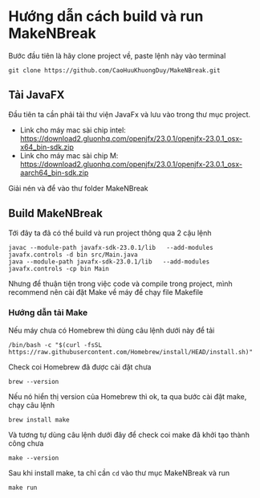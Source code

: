 # Hướng dẫn cách build và run MakeNBreak

Bước đầu tiên là hãy clone project về, paste lệnh này vào terminal
```
git clone https://github.com/CaoHuuKhuongDuy/MakeNBreak.git
```

## Tải JavaFX
Đầu tiên ta cần phải tải thư viện JavaFx và lưu vào trong thư mục project. 

- Link cho máy mac sài chip intel: https://download2.gluonhq.com/openjfx/23.0.1/openjfx-23.0.1_osx-x64_bin-sdk.zip 
- Link cho máy mac sài chip M: https://download2.gluonhq.com/openjfx/23.0.1/openjfx-23.0.1_osx-aarch64_bin-sdk.zip

Giải nén và để vào thư folder MakeNBreak

## Build MakeNBreak
Tới đây ta đã có thể build và run project thông qua 2 cậu lệnh 
```
javac --module-path javafx-sdk-23.0.1/lib   --add-modules javafx.controls -d bin src/Main.java
java --module-path javafx-sdk-23.0.1/lib   --add-modules javafx.controls -cp bin Main
```

Nhưng để thuận tiện trong việc code và compile trong project, mình recommend nên cài đặt Make về máy để chạy file Makefile
### Hướng dẫn tải Make
Nếu máy chưa có Homebrew thì dùng câu lệnh dưới này để tải
```
/bin/bash -c "$(curl -fsSL https://raw.githubusercontent.com/Homebrew/install/HEAD/install.sh)"
```

Check coi Homebrew đã được cài đặt chưa
```
brew --version
```
Nếu nó hiển thị version của Homebrew thì ok, ta qua bước cài đặt make, chạy câu lệnh

```
brew install make
```
Và tương tự dùng câu lệnh dưới đây để check coi make đã khởi tạo thành công chưa
```
make --version
```

Sau khi install make, ta chỉ cần `cd` vào thư mục MakeNBreak và run
```
make run
```

